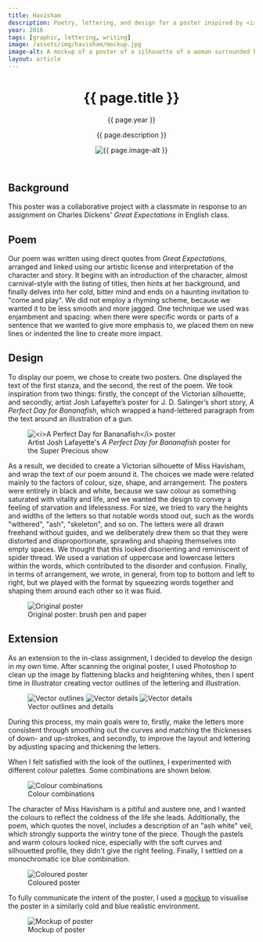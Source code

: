 ```yaml
---
title: Havisham
description: Poetry, lettering, and design for a poster inspired by <i>Great Expectations</i>.
year: 2016
tags: [graphic, lettering, writing]
image: /assets/img/havisham/mockup.jpg
image-alt: A mockup of a poster of a silhouette of a woman surrounded by spindly lettering
layout: article
---
```


<header class="intro">
    <h1 class="title">{{ page.title }}</h1>
    <p class="year">{{ page.year }}</p>
    <p class="subtitle">{{ page.description }}</p>
    <figure>
        <img src="{{ page.image }}" alt="{{ page.image-alt }}">
    </figure>
</header>

## Background

This poster was a collaborative project with a classmate in response to an assignment on Charles Dickens' <i>Great Expectations</i> in English class.

## Poem

Our poem was written using direct quotes from <i>Great Expectations</i>, arranged and linked using our artistic license and interpretation of the character and story. It begins with an introduction of the character, almost carnival-style with the listing of titles, then hints at her background, and finally delves into her cold, bitter mind and ends on a haunting invitation to "come and play". We did not employ a rhyming scheme, because we wanted it to be less smooth and more jagged. One technique we used was enjambment and spacing: when there were specific words or parts of a sentence that we wanted to give more emphasis to, we placed them on new lines or indented the line to create more impact.

## Design

To display our poem, we chose to create two posters. One displayed the text of the first stanza, and the second, the rest of the poem. We took inspiration from two things: firstly, the concept of the Victorian silhouette, and secondly, artist Josh Lafayette’s poster for J. D. Salinger’s short story, <i>A Perfect Day for Bananafish</i>, which wrapped a hand-lettered paragraph from the text around an illustration of a gun.

<figure>
    <img src="https://78.media.tumblr.com/tumblr_mau1os2s1F1rsvpn0o1_1280.jpg" alt="<i>A Perfect Day for Bananafish</i> poster">
    <figcaption>Artist Josh Lafayette's <i>A Perfect Day for Bananafish</i> poster for the Super Precious show</figcaption>
</figure>

As a result, we decided to create a Victorian silhouette of Miss Havisham, and wrap the text of our poem around it. The choices we made were related mainly to the factors of colour, size, shape, and arrangement. The posters were entirely in black and white, because we saw colour as something saturated with vitality and life, and we wanted the design to convey a feeling of starvation and lifelessness. For size, we tried to vary the heights and widths of the letters so that notable words stood out, such as the words "withered", "ash", "skeleton", and so on. The letters were all drawn freehand without guides, and we deliberately drew them so that they were distorted and disproportionate, sprawling and shaping themselves into empty spaces. We thought that this looked disorienting and reminiscent of spider thread. We used a variation of uppercase and lowercase letters within the words, which contributed to the disorder and confusion. Finally, in terms of arrangement, we wrote, in general, from top to bottom and left to right, but we played with the format by squeezing words together and shaping them around each other so it was fluid.

<figure>
    <img src="/assets/img/havisham/scan.jpg" alt="Original poster">
    <figcaption>Original poster: brush pen and paper</figcaption>
</figure>

## Extension

As an extension to the in-class assignment, I decided to develop the design in my own time. After scanning the original poster, I used Photoshop to clean up the image by flattening blacks and heightening whites, then I spent time in Illustrator creating vector outlines of the lettering and illustration.

<figure>
    <img src="/assets/img/havisham/vector-1.png" alt="Vector outlines">
    <img src="/assets/img/havisham/vector-2.png" alt="Vector details">
    <img src="/assets/img/havisham/vector-3.png" alt="Vector details">
    <figcaption>Vector outlines and details</figcaption>
</figure>

During this process, my main goals were to, firstly, make the letters more consistent through smoothing out the curves and matching the thicknesses of down- and up-strokes, and secondly, to improve the layout and lettering by adjusting spacing and thickening the letters.

When I felt satisfied with the look of the outlines, I experimented with different colour palettes. Some combinations are shown below.

<figure>
    <img src="/assets/img/havisham/colours.png" alt="Colour combinations">
    <figcaption>Colour combinations</figcaption>
</figure>

The character of Miss Havisham is a pitiful and austere one, and I wanted the colours to reflect the coldness of the life she leads. Additionally, the poem, which quotes the novel, includes a description of an "ash white" veil, which strongly supports the wintry tone of the piece. Though the pastels and warm colours looked nice, especially with the soft curves and silhouetted profile, they didn't give the right feeling. Finally, I settled on a monochromatic ice blue combination.

<figure>
    <img src="/assets/img/havisham/poster.svg" alt="Coloured poster">
    <figcaption>Coloured poster</figcaption>
</figure>

To fully communicate the intent of the poster, I used a [mockup](https://creativemarket.com/egor_shko/1216725-Poster-Mockup-Set" "Poster Mockup Set") to visualise the poster in a similarly cold and blue realistic environment.

<figure>
    <img src="/assets/img/havisham/mockup.jpg" alt="Mockup of poster">
    <figcaption>Mockup of poster</figcaption>
</figure>